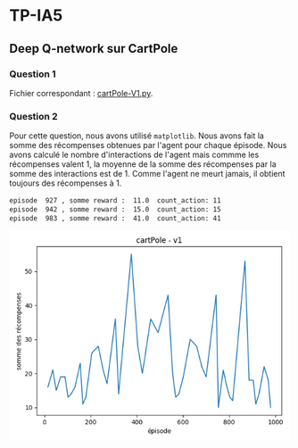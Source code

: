 # TP-IA5

## Deep Q-network sur CartPole

### Question 1

Fichier correspondant : [cartPole-V1.py](cartPole-V1.py).

### Question 2

Pour cette question, nous avons utilisé `matplotlib`. Nous avons fait la somme des récompenses obtenues par l'agent pour chaque épisode. Nous avons calculé le nombre d'interactions de l'agent mais commme les récompenses valent 1, la moyenne de la somme des récompenses par la somme des interactions est de 1. 
Comme l'agent ne meurt jamais, il obtient toujours des récompenses à 1.

```shell script
episode  927 , somme reward :  11.0  count_action: 11
episode  942 , somme reward :  15.0  count_action: 15
episode  983 , somme reward :  41.0  count_action: 41
```


![](qu2-1-2.png)


